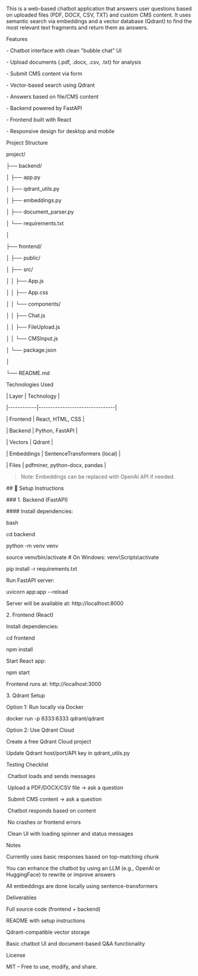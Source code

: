 This is a web-based chatbot application that answers user questions based on uploaded files (PDF, DOCX, CSV, TXT) and custom CMS content. It uses semantic search via embeddings and a vector database (Qdrant) to find the most relevant text fragments and return them as answers.



Features



\- Chatbot interface with clean "bubble chat" UI

\- Upload documents (.pdf, .docx, .csv, .txt) for analysis

\- Submit CMS content via form

\- Vector-based search using Qdrant

\- Answers based on file/CMS content

\- Backend powered by FastAPI

\- Frontend built with React

\- Responsive design for desktop and mobile



Project Structure



project/

├── backend/

│ ├── app.py

│ ├── qdrant\_utils.py

│ ├── embeddings.py

│ ├── document\_parser.py

│ └── requirements.txt

│

├── frontend/

│ ├── public/

│ ├── src/

│ │ ├── App.js

│ │ ├── App.css

│ │ └── components/

│ │ ├── Chat.js

│ │ ├── FileUpload.js

│ │ └── CMSInput.js

│ └── package.json

│

└── README.md





Technologies Used



| Layer      | Technology                     |

|------------|--------------------------------|

| Frontend   | React, HTML, CSS               |

| Backend    | Python, FastAPI                |

| Vectors    | Qdrant                         |

| Embeddings | SentenceTransformers (local)   |

| Files      | pdfminer, python-docx, pandas  |



> Note: Embeddings can be replaced with OpenAI API if needed.





\## 🚀 Setup Instructions



\### 1. Backend (FastAPI)



\#### Install dependencies:

bash

cd backend

python -m venv venv

source venv/bin/activate  # On Windows: venv\\Scripts\\activate

pip install -r requirements.txt



Run FastAPI server:

uvicorn app:app --reload

Server will be available at: http://localhost:8000



2\. Frontend (React)

Install dependencies:

cd frontend

npm install



Start React app:

npm start

Frontend runs at: http://localhost:3000



3\. Qdrant Setup

Option 1: Run locally via Docker

docker run -p 6333:6333 qdrant/qdrant

Option 2: Use Qdrant Cloud

Create a free Qdrant Cloud project



Update Qdrant host/port/API key in qdrant\_utils.py



Testing Checklist

&nbsp;Chatbot loads and sends messages



&nbsp;Upload a PDF/DOCX/CSV file → ask a question



&nbsp;Submit CMS content → ask a question



&nbsp;Chatbot responds based on content



&nbsp;No crashes or frontend errors



&nbsp;Clean UI with loading spinner and status messages



Notes

Currently uses basic responses based on top-matching chunk



You can enhance the chatbot by using an LLM (e.g., OpenAI or HuggingFace) to rewrite or improve answers



All embeddings are done locally using sentence-transformers



Deliverables

Full source code (frontend + backend)



README with setup instructions



Qdrant-compatible vector storage



Basic chatbot UI and document-based Q\&A functionality



License

MIT – Free to use, modify, and share.

